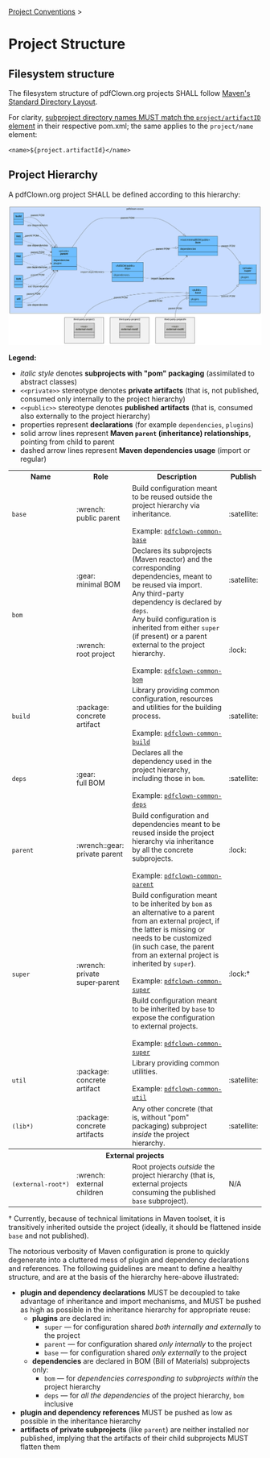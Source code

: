 <!--
  SPDX-FileCopyrightText: 2025 Stefano Chizzolini and contributors

  SPDX-License-Identifier: CC-BY-SA-4.0
-->

[Project Conventions](conventions.md) >

# Project Structure

## Filesystem structure

The filesystem structure of pdfClown.org projects SHALL follow [Maven's Standard Directory Layout](https://maven.apache.org/guides/introduction/introduction-to-the-standard-directory-layout.html).

For clarity, [subproject directory names MUST match the `project/artifactID` element](https://www.sonatype.com/blog/2011/01/maven-tip-project-directories-and-artifact-ids) in their respective pom.xml; the same applies to the `project/name` element:

    <name>${project.artifactId}</name>

## Project Hierarchy

A pdfClown.org project SHALL be defined according to this hierarchy:

![Image](res/images/project-hierarchy.svg)

**Legend:**
- _italic style_ denotes **subprojects with "pom" packaging** (assimilated to abstract classes)
- `<<private>>` stereotype denotes **private artifacts** (that is, not published, consumed only internally to the project hierarchy)
- `<<public>>` stereotype denotes **published artifacts** (that is, consumed also externally to the project hierarchy)
- properties represent **declarations** (for example `dependencies`, `plugins`)
- solid arrow lines represent **Maven `parent` (inheritance) relationships**, pointing from child to parent
- dashed arrow lines represent **Maven dependencies usage** (import or regular)

<table>
<tr>
  <th>Name</th>
  <th>Role</th>
  <th>Description</th>
  <th>Publish</th>
</tr>
<tr>
  <td><code>base</code></td>
  <td>:wrench:<br/>public parent</td>
  <td>Build configuration meant to be reused outside the project hierarchy via inheritance.
  <br><br>Example: <a href="../pdfclown-common-base/pom.xml"><code>pdfclown-common-base</code></a></td>
  <td>:satellite:</td>
</tr>
<tr>
  <td rowspan="2"><code>bom</code></td>
  <td>:gear:<br/>minimal BOM</td>
  <td rowspan="2">Declares its subprojects (Maven reactor) and the corresponding dependencies, meant to be reused via import.
  <br>Any third-party dependency is declared by <code>deps</code>.
  <br>Any build configuration is inherited from either <code>super</code> (if present) or a parent external to the project hierarchy.
  <br><br>Example: <a href="../pom.xml"><code>pdfclown-common-bom</code></a></td>
  <td>:satellite:</td>
</tr>
<tr>
  <td>:wrench:<br/>root project</td>
  <td>:lock:</td>
</tr>
<tr>
  <td><code>build</code></td>
  <td>:package:<br/>concrete artifact</td>
  <td>Library providing common configuration, resources and utilities for the building process.<br/><br/>Example: <a href="../pdfclown-common-build/pom.xml"><code>pdfclown-common-build</code></a></td>
  <td>:satellite:</td>
</tr>
<tr>
  <td><code>deps</code></td>
  <td>:gear:<br/>full BOM</td>
  <td>Declares all the dependency used in the project hierarchy, including those in <code>bom</code>.<br><br>Example: <a href="../pdfclown-common-deps/pom.xml"><code>pdfclown-common-deps</code></a></td>
  <td>:satellite:</td>
</tr>
<tr>
  <td><code>parent</code></td>
  <td>:wrench::gear:<br/>private parent</td>
  <td>Build configuration and dependencies meant to be reused inside the project hierarchy via inheritance by all the concrete subprojects.<br><br>Example: <a href="../pdfclown-common-parent/pom.xml"><code>pdfclown-common-parent</code></a></td>
  <td>:lock:</td>
</tr>
<tr>
  <td rowspan="2"><code>super</code></td>
  <td rowspan="2">:wrench:<br/>private super&#x2011;parent</td>
  <td>Build configuration meant to be inherited by <code>bom</code> as an alternative to a parent from an external project, if the latter is missing or needs to be customized (in such case, the parent from an external project is inherited by <code>super</code>).<br/><br/>Example: <a href="../pdfclown-common-super/pom.xml"><code>pdfclown-common-super</code></a></td>
  <td rowspan="2">:lock:&dagger;</td>
</tr>
<tr>
  <td>Build configuration meant to be inherited by <code>base</code> to expose the configuration to external projects.<br/><br/>Example: <a href="../pdfclown-common-super/pom.xml"><code>pdfclown-common-super</code></a></td>
</tr>
<tr>
  <td><code>util</code></td>
  <td>:package:<br/>concrete artifact</td>
  <td>Library providing common utilities.<br/><br/>Example: <a href="../pdfclown-common-util/pom.xml"><code>pdfclown-common-util</code></a></td>
  <td>:satellite:</td>
</tr>
<tr>
  <td><code>(lib*)</code></td>
  <td>:package:<br/>concrete artifacts</td>
  <td>Any other concrete (that is, without "pom" packaging) subproject <i>inside</i> the project hierarchy.</td>
  <td>:satellite:</td>
</tr>
<tr>
  <th colspan="4">External projects</th>
</tr>
<tr>
  <td><code>(external&#x2011;root*)</code></td>
  <td>:wrench:<br/>external children</td>
  <td>Root projects <i>outside</i> the project hierarchy (that is, external projects consuming the published <code>base</code> subproject).</td>
  <td>N/A</td>
</tr>
</table>
&dagger; Currently, because of technical limitations in Maven toolset, it is transitively inherited outside the project (ideally, it should be flattened inside <code>base</code> and not published).

The notorious verbosity of Maven configuration is prone to quickly degenerate into a cluttered mess of plugin and dependency declarations and references. The following guidelines are meant to define a healthy structure, and are at the basis of the hierarchy here-above illustrated:

- **plugin and dependency declarations** MUST be decoupled to take advantage of inheritance and import mechanisms, and MUST be pushed as high as possible in the inheritance hierarchy for appropriate reuse:
  - **plugins** are declared in:
    - `super` — for configuration shared _both internally and externally_ to the project
    - `parent` — for configuration shared _only internally_ to the project
    - `base` — for configuration shared _only externally_ to the project
  - **dependencies** are declared in BOM (Bill of Materials) subprojects only:
    - `bom` — for _dependencies corresponding to subprojects within_ the project hierarchy
    - `deps` — for _all the dependencies_ of the project hierarchy, `bom` inclusive
- **plugin and dependency references** MUST be pushed as low as possible in the inheritance hierarchy
- **artifacts of private subprojects** (like `parent`) are neither installed nor published, implying that the artifacts of their child subprojects MUST flatten them
